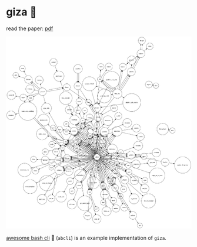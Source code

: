 # giza 🔻

read the paper: [pdf](./tex/giza.pdf)

![image](assets/giza.png)

[awesome bash cli](https://github.com/kamangir/awesome-bash-cli) 🚀 (`abcli`) is an example implementation of `giza`. 

